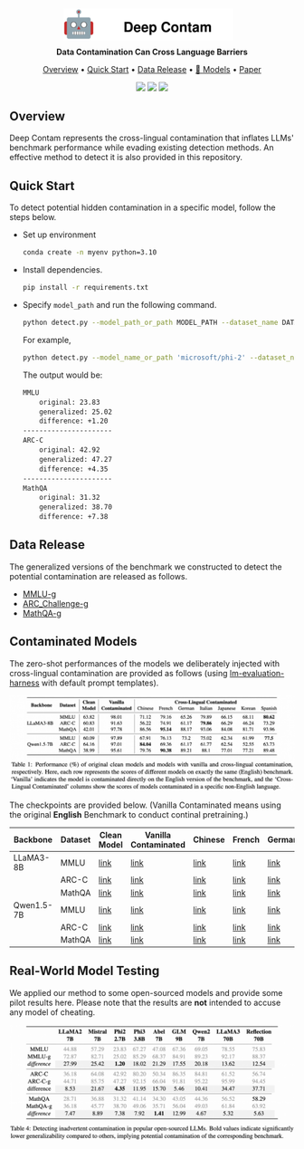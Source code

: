 <div align="center">
    <img src="imgs/icon.svg" style="width: 300px; height: auto; margin-right: 15px; position: relative; top: 5px;">
</div>
<p align="center"><b>Data Contamination Can Cross Language Barriers</b></p>


<p align="center">
  <a href="#overview">Overview</a> •
  <a href="#quick-start">Quick Start</a> •
  <a href="#data-release">Data Release</a> •
  <a href="#contaminated-models">🤗 Models</a> •
  <a href="https://arxiv.org/pdf/2406.13236">Paper</a>
</p>

<p align="center">
  <img src="https://img.shields.io/badge/license-mit-red.svg">
  <img src="https://img.shields.io/badge/python-3.7+-red">
  <img src="https://img.shields.io/pypi/v/metatreelib?color=white">  
</p>

## Overview
Deep Contam represents the cross-lingual contamination that inflates LLMs' benchmark performance while evading existing detection methods. An effective method to detect it is also provided in this repository.

## Quick Start
To detect potential hidden contamination in a specific model, follow the steps below.

- Set up environment
  ```bash
  conda create -n myenv python=3.10
  ```
- Install dependencies.
  ```bash
  pip install -r requirements.txt
  ```
- Specify `model_path` and run the following command.
  ```bash
  python detect.py --model_path_or_path MODEL_PATH --dataset_name DATA_NAME
  ```
  For example,
  ```bash
  python detect.py --model_name_or_path 'microsoft/phi-2' --dataset_name MMLU,ARC-C,MathQA
  ```

  The output would be:
  ```bash
  MMLU
      original: 23.83
      generalized: 25.02
      difference: +1.20
  ----------------------
  ARC-C
      original: 42.92
      generalized: 47.27
      difference: +4.35
  ----------------------
  MathQA
      original: 31.32
      generalized: 38.70
      difference: +7.38
  ```

## Data Release
The generalized versions of the benchmark we constructed to detect the potential contamination are released as follows.

- [MMLU-g](https://huggingface.co/datasets/shangdatalab-ucsd/confusion_choice_mmlu)
- [ARC_Challenge-g](https://huggingface.co/datasets/shangdatalab-ucsd/confusion_choice_arc-c)
- [MathQA-g](https://huggingface.co/datasets/shangdatalab-ucsd/confusion_choice_mathqa)
  

## Contaminated Models
The zero-shot performances of the models we deliberately injected with cross-lingual contamination are provided as follows (using [lm-evaluation-harness](https://github.com/EleutherAI/lm-evaluation-harness) with default prompt templates).
<div style="text-align: center;">
  <img src="./imgs/scores.jpg" alt="artificial models" />
</div>

The checkpoints are provided below. (Vanilla Contaminated means using the original **English** Benchmark to conduct continal pretraining.)

| Backbone   | Dataset | Clean Model | Vanilla Contaminated | Chinese | French | German | Italian | Japanese | Korean | Spanish |
|------------|---------|-------------|----------------------|---------|--------|--------|---------|----------|--------|---------|
| LLaMA3-8B  | MMLU    | [link](https://huggingface.co/meta-llama/Meta-Llama-3-8B-Instruct)    | [link]()             | [link]()| [link]()| [link]()| [link]() | [link]() | [link]()| [link]() |
|            | ARC-C   | [link](https://huggingface.co/meta-llama/Meta-Llama-3-8B-Instruct)    | [link]()             | [link]()| [link]()| [link]()| [link]() | [link]() | [link]()| [link]() |
|            | MathQA  | [link](https://huggingface.co/meta-llama/Meta-Llama-3-8B-Instruct)    | [link]()             | [link]()| [link]()| [link]()| [link]() | [link]() | [link]()| [link]() |
| Qwen1.5-7B | MMLU    | [link](https://huggingface.co/Qwen/Qwen1.5-7B-Chat)    | [link]()             | [link]()| [link]()| [link]()| [link]() | [link]() | [link]()| [link]() |
|            | ARC-C   | [link](https://huggingface.co/Qwen/Qwen1.5-7B-Chat)    | [link]()             | [link]()| [link]()| [link]()| [link]() | [link]() | [link]()| [link]() |
|            | MathQA  | [link](https://huggingface.co/Qwen/Qwen1.5-7B-Chat)    | [link]()             | [link]()| [link]()| [link]()| [link]() | [link]() | [link]()| [link]() |


## Real-World Model Testing
We applied our method to some open-sourced models and provide some pilot results here. Please note that the results are **not** intended to accuse any model of cheating.

<div style="text-align: center;">
  <img src="./imgs/bench.jpg" alt="open-sourced models" />
</div>